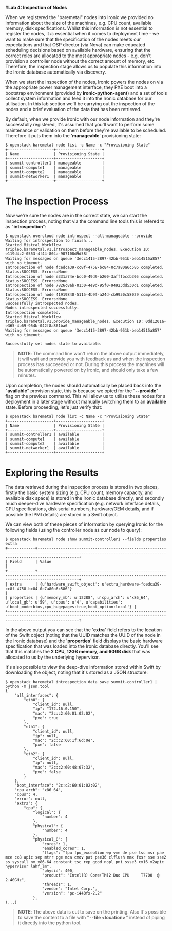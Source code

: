#**Lab 4: Inspection of Nodes**

When we registered the "baremetal" nodes into Ironic we provided no information about the size of the machines, e.g. CPU count, available memory, disk specifications. Whilst this information is not essential to register the nodes, it *is* essential when it comes to deployment time - we want to make sure that the specification of the nodes meets our expectations and that OSP director (via Nova) can make educated scheduling decisions based on available hardware, ensuring that the correct roles are allocated to the most appropriate nodes - e.g. don't provision a controller node without the correct amount of memory, etc. Therefore, the inspection stage allows us to populate this information into the Ironic database automatically via discovery.

When we start the inspection of the nodes, Ironic powers the nodes on via the appropriate power management interface, they PXE boot into a bootstrap environment (provided by **ironic-python-agent**) and a set of tools collect system information and feed it into the Ironic database for our utilisation. In this lab section we'll be carrying out the inspection of the nodes and a brief evaluation of the data that has been retrieved.

By default, when we provide Ironic with our node information and they're successfully registered, it's assumed that you'll want to perform some maintenance or validation on them before they're available to be scheduled. Therefore it puts them into the '**manageable**' provisioning state:

	$ openstack baremetal node list -c Name -c "Provisioning State"
	+--------------------+--------------------+
	| Name               | Provisioning State |
	+--------------------+--------------------+
	| summit-controller1 | manageable         |
	| summit-compute1    | manageable         |
	| summit-compute2    | manageable         |
	| summit-networker1  | manageable         |
	+--------------------+--------------------+
	
# The Inspection Process

Now we're sure the nodes are in the correct state, we can start the inspection process, noting that via the command line tools this is refered to as "**introspection**":

	$ openstack overcloud node introspect --all-manageable --provide
	Waiting for introspection to finish...
	Started Mistral Workflow tripleo.baremetal.v1.introspect_manageable_nodes. Execution ID: e119d4c2-0553-4f44-804a-907108d9d58f
	Waiting for messages on queue '3ecc1415-3897-42bb-951b-beb14515a857' with no timeout.
	Introspection of node fcedca39-cc8f-4758-bc84-0c7a80a6c586 completed. Status:SUCCESS. Errors:None
	Introspection of node e331a74e-bcc0-49d9-b260-3afffbccb305 completed. Status:SUCCESS. Errors:None
	Introspection of node 7826c8ab-0130-4e9d-95f0-94923dd530d1 completed. Status:SUCCESS. Errors:None
	Introspection of node 41919840-5115-4b9f-a24d-cb9930c58029 completed. Status:SUCCESS. Errors:None
	Successfully introspected nodes.
	Nodes introspected successfully.
	Introspection completed.
	Started Mistral Workflow tripleo.baremetal.v1.provide_manageable_nodes. Execution ID: 0dd1201a-e365-4b69-954b-042f8a861ba6
	Waiting for messages on queue '3ecc1415-3897-42bb-951b-beb14515a857' with no timeout.
	
	Successfully set nodes state to available.

> **NOTE**: The command line won't return the above output immediately, it will wait and provide you with feedback as and when the inspection process has succeeded or not. During this process the machines will be automatically powered on by Ironic, and should only take a few minutes.

Upon completion, the nodes should automatically be placed back into the "**available**" provision state, this is because we opted for the "**--provide**" flag on the previous command. This will allow us to utilise these nodes for a deployment in a later stage without manually switching them to an **available** state. Before proceeding, let's just verify that:

	$ openstack baremetal node list -c Name -c "Provisioning State"
	+--------------------+--------------------+
	| Name               | Provisioning State |
	+--------------------+--------------------+
	| summit-controller1 | available          |
	| summit-compute1    | available          |
	| summit-compute2    | available          |
	| summit-networker1  | available          |
	+--------------------+--------------------+

# Exploring the Results

The data retrieved during the inspection process is stored in two places, firstly the basic system sizing (e.g. CPU count, memory capacity, and available disk space) is stored in the Ironic database directly, and secondly much deeper-dive hardware specification (e.g. network interface details, CPU specifications, disk serial numbers, hardware/OEM details, and if possible the IPMI details) are stored in a Swift object.

We can view both of these pieces of information by querying Ironic for the following fields (using the controller node as our node to query):

	$ openstack baremetal node show summit-controller1 --fields properties extra
	+------------+--------------------------------------------------------------------------------------------------------------------------------------------------------------+
	| Field      | Value                                                                                                                                                        |
	+------------+--------------------------------------------------------------------------------------------------------------------------------------------------------------+
	| extra      | {u'hardware_swift_object': u'extra_hardware-fcedca39-cc8f-4758-bc84-0c7a80a6c586'}                                                                           |
	| properties | {u'memory_mb': u'12288', u'cpu_arch': u'x86_64', u'local_gb': u'59', u'cpus': u'4', u'capabilities': u'boot_mode:bios,cpu_hugepages:true,boot_option:local'} |
	+------------+--------------------------------------------------------------------------------------------------------------------------------------------------------------+

In the above output you can see that the '**extra**' field refers to the location of the Swift object (noting that the UUID matches the UUID of the node in the Ironic database) and the '**properties**' field displays the basic hardware specification that was loaded into the Ironic database directly. You'll see that this matches the **2 CPU, 12GB memory, and 60GB disk** that was allocated to us by the underlying hypervisor.

It's also possible to view the deep-dive information stored within Swift by downloading the object, noting that it's stored as a JSON structure:

	$ openstack baremetal introspection data save summit-controller1 | python -m json.tool
	{
	    "all_interfaces": {
	        "eth0": {
	            "client_id": null,
	            "ip": "172.16.0.150",
	            "mac": "2c:c2:60:01:02:02",
	            "pxe": true
	        },
	        "eth1": {
	            "client_id": null,
	            "ip": null,
	            "mac": "2c:c2:60:1f:6d:0e",
	            "pxe": false
	        },
	        "eth2": {
	            "client_id": null,
	            "ip": null,
	            "mac": "2c:c2:60:48:07:32",
	            "pxe": false
	        }
	    },
	    "boot_interface": "2c:c2:60:01:02:02",
	    "cpu_arch": "x86_64",
	    "cpus": 4,
	    "error": null,
	    "extra": {
	        "cpu": {
	            "logical": {
	                "number": 4
	            },
	            "physical": {
	                "number": 4
	            },
	            "physical_0": {
	                "cores": 1,
	                "enabled_cores": 1,
	                "flags": "fpu fpu_exception wp vme de pse tsc msr pae mce cx8 apic sep mtrr pge mca cmov pat pse36 clflush mmx fxsr sse sse2 ss syscall nx x86-64 constant_tsc rep_good nopl pni ssse3 cx16 x2apic hypervisor lahf_lm",
	                "physid": 400,
	                "product": "Intel(R) Core(TM)2 Duo CPU     T7700  @ 2.40GHz",
	                "threads": 1,
	                "vendor": "Intel Corp.",
	                "version": "pc-i440fx-2.2"
	            },
	(...)

> **NOTE**: The above data is cut to save on the printing. Also It's possible to save the content to a file with **"--file \<location>"** instead of piping it directly into the python tool.
